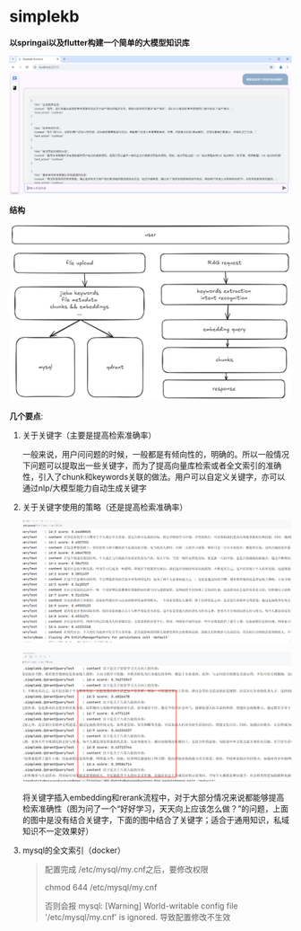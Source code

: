 # simplekb

**以springai以及flutter构建一个简单的大模型知识库**

![image-20241004225748522](./images/image-20241004225748522.png)

**结构**

![image-20241001233919593](./images/image-20241001233919593.png)

**几个要点**:

1. 关于关键字（主要是提高检索准确率）
   
   一般来说，用户问问题的时候，一般都是有倾向性的，明确的。所以一般情况下问题可以提取出一些关键字，而为了提高向量库检索或者全文索引的准确性，引入了chunk和keywords关联的做法。用户可以自定义关键字，亦可以通过nlp/大模型能力自动生成关键字
   
1. 关于关键字使用的策略（还是提高检索准确率）
   
   ![image-20241018135914388](./images/image-20241018135914388.png)
   
   ![image-20241018140024355](./images/image-20241018140024355.png)
   
   将关键字插入embedding和rerank流程中，对于大部分情况来说都能够提高检索准确性（图为问了一个“好好学习，天天向上应该怎么做？”的问题，上面的图中是没有结合关键字，下面的图中结合了关键字；适合于通用知识，私域知识不一定效果好）
   
1. mysql的全文索引（docker）
   
   > 配置完成 /etc/mysql/my.cnf之后，要修改权限
   >
   > chmod 644 /etc/mysql/my.cnf
   >
   > 否则会报 mysql: [Warning] World-writable config file '/etc/mysql/my.cnf' is ignored. 导致配置修改不生效 